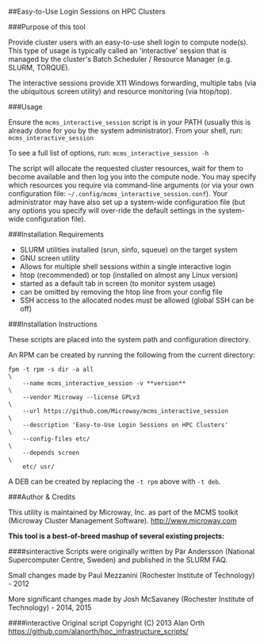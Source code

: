 ##Easy-to-Use Login Sessions on HPC Clusters

###Purpose of this tool

Provide cluster users with an easy-to-use shell login to compute node(s). This
type of usage is typically called an 'interactive' session that is managed by
the cluster's Batch Scheduler / Resource Manager (e.g. SLURM, TORQUE).

The interactive sessions provide X11 Windows forwarding, multiple tabs (via the
ubiquitous screen utility) and resource monitoring (via htop/top).

###Usage

Ensure the `mcms_interactive_session` script is in your PATH (usually this is
already done for you by the system administrator). From your shell, run:
`mcms_interactive_session`

To see a full list of options, run:
`mcms_interactive_session -h`

The script will allocate the requested cluster resources, wait for them to
become available and then log you into the compute node. You may specify which
resources you require via command-line arguments (or via your own configuration
file: `~/.config/mcms_interactive_session.conf`). Your administrator may have
also set up a system-wide configuration file (but any options you specify will
over-ride the default settings in the system-wide configuration file).

###Installation Requirements

* SLURM utilities installed (srun, sinfo, squeue) on the target system
* GNU screen utility
 * Allows for multiple shell sessions within a single interactive login
* htop (recommended) or top (installed on almost any Linux version)
 * started as a default tab in screen (to monitor system usage)
 * can be omitted by removing the htop line from your config file
* SSH access to the allocated nodes must be allowed (global SSH can be off)

###Installation Instructions

These scripts are placed into the system path and configuration directory.

An RPM can be created by running the following from the current directory:
```
fpm -t rpm -s dir -a all                                                     \
    --name mcms_interactive_session -v **version**                           \
    --vendor Microway --license GPLv3                                        \
    --url https://github.com/Microway/mcms_interactive_session               \
    --description 'Easy-to-Use Login Sessions on HPC Clusters'               \
    --config-files etc/                                                      \
    --depends screen                                                         \
    etc/ usr/
```

A DEB can be created by replacing the `-t rpm` above with `-t deb`.

###Author & Credits

This utility is maintained by Microway, Inc. as part of the MCMS toolkit
(Microway Cluster Management Software). http://www.microway.com

**This tool is a best-of-breed mashup of several existing projects:**

####sinteractive
Scripts were originally written by Pär Andersson (National Supercomputer Centre, Sweden) and published in the SLURM FAQ.

Small changes made by Paul Mezzanini (Rochester Institute of Technology) - 2012

More significant changes made by Josh McSavaney (Rochester Institute of Technology) - 2014, 2015

####interactive
Original script Copyright (C) 2013 Alan Orth
https://github.com/alanorth/hpc_infrastructure_scripts/
